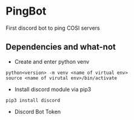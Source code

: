 # PingBot

First discord bot to ping COSI servers 

## Dependencies and what-not
- Create and enter python venv
```
python<version> -m venv <name of virtual env>
source <name of virutal env>/bin/activate
```
- Install discord module via pip3
```
pip3 install discord
```
- Discord Bot Token
